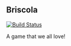 Briscola
-------------
[![Build Status](https://travis-ci.org/19506jk/briscola.svg?branch=master)](https://travis-ci.org/19506jk/briscola)

A game that we all love!